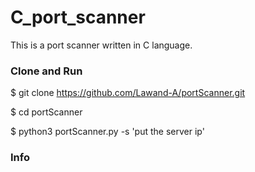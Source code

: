 # C_port_scanner

<p>This is a port scanner written in C language.<p1>

<h3>Clone and Run</h3>

$ git clone https://github.com/Lawand-A/portScanner.git

$ cd portScanner

$ python3 portScanner.py -s 'put the server ip'


<h3>Info</h3>
